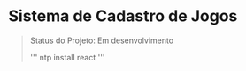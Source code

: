 <h1>Sistema de Cadastro de Jogos</h1>

> Status do Projeto: Em desenvolvimento
> 
> '''
> ntp install react
> '''
> 
